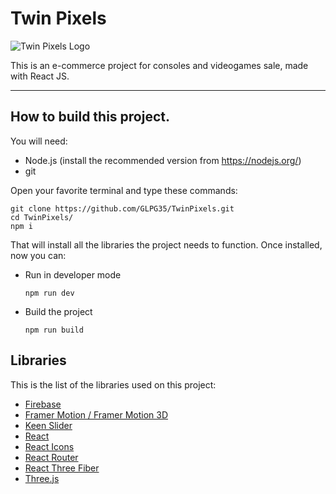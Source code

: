 # Twin Pixels

![Twin Pixels Logo](https://i.ibb.co/yFB0DGk/Twin-Pixels-Mesa-de-trabajo-1-copia-20.png)

This is an e-commerce project for consoles and videogames sale, made with React JS.

---

## How to build this project.

You will need:

- Node.js (install the recommended version from https://nodejs.org/)
- git

Open your favorite terminal and type these commands:

    git clone https://github.com/GLPG35/TwinPixels.git
    cd TwinPixels/
    npm i
    
That will install all the libraries the project needs to function.
Once installed, now you can:

- Run in developer mode
 
      npm run dev

- Build the project

      npm run build

## Libraries

This is the list of the libraries used on this project:

- [Firebase](https://github.com/firebase/firebase-js-sdk)
- [Framer Motion / Framer Motion 3D](https://github.com/framer/motion)
- [Keen Slider](https://github.com/rcbyr/keen-slider)
- [React](https://github.com/facebook/react)
- [React Icons](https://github.com/react-icons/react-icons)
- [React Router](https://github.com/remix-run/react-router)
- [React Three Fiber](https://github.com/pmndrs/react-three-fiber)
- [Three.js](https://github.com/mrdoob/three.js/)
